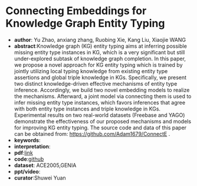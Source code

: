 #  Connecting Embeddings for Knowledge Graph Entity Typing

* **author**: Yu Zhao, anxiang zhang, Ruobing Xie, Kang Liu, Xiaojie WANG
* **abstract**:Knowledge graph (KG) entity typing aims at inferring possible missing entity type instances in KG, which is a very significant but still under-explored subtask of knowledge graph completion. In this paper, we propose a novel approach for KG entity typing which is trained by jointly utilizing local typing knowledge from existing entity type assertions and global triple knowledge in KGs. Specifically, we present two distinct knowledge-driven effective mechanisms of entity type inference. Accordingly, we build two novel embedding models to realize the mechanisms. Afterward, a joint model via connecting them is used to infer missing entity type instances, which favors inferences that agree with both entity type instances and triple knowledge in KGs. Experimental results on two real-world datasets (Freebase and YAGO) demonstrate the effectiveness of our proposed mechanisms and models for improving KG entity typing. The source code and data of this paper can be obtained from: https://github.com/Adam1679/ConnectE .
* **keywords**:
* **interpretation**:
* **pdf**:[link](https://www.aclweb.org/anthology/2020.acl-main.572.pdf)
* **code**:[github](https://github.com/Adam1679/ConnectE)
* **dataset**: ACE2005,GENIA
* **ppt/video**:
* **curator**:Shuwei Yuan
